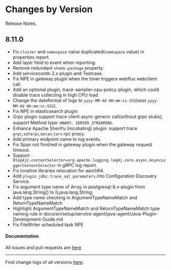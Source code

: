 Changes by Version
==================
Release Notes.

8.11.0
------------------

* Fix `cluster` and `namespace` value duplicated(`namespace` value) in properties report.
* Add layer field to event when reporting.
* Remove redundant `shade.package` property.
* Add servicecomb-2.x plugin and Testcase.
* Fix NPE in gateway plugin when the timer triggers webflux webclient call.
* Add an optional plugin, trace-sampler-cpu-policy-plugin, which could disable trace collecting in high CPU load.
* Change the dateformat of logs to `yyyy-MM-dd HH:mm:ss.SSS`(was `yyyy-MM-dd HH:mm:ss:SSS`).
* Fix NPE in elasticsearch plugin.
* Grpc plugin support trace client async generic call(without grpc stubs), support Method type: `UNARY`、`SERVER_STREAMING`.
* Enhance Apache ShenYu (incubating) plugin: support trace `grpc`,`sofarpc`,`motan`,`tars` rpc proxy.
* Add primary endpoint name to log events.
* Fix Span not finished in gateway plugin when the gateway request timeout.
* Support `-Dlog4j2.contextSelector=org.apache.logging.log4j.core.async.AsyncLoggerContextSelector` in gRPC log report.
* Fix tcnative libraries relocation for aarch64.
* Add `plugin.jdbc.trace_sql_parameters` into Configuration Discovery Service.
* Fix argument type name of Array in postgresql-8.x-plugin from java.lang.String[] to [Ljava.lang.String; 
* Add type name checking in ArgumentTypeNameMatch and ReturnTypeNameMatch
* Highlight ArgumentTypeNameMatch and ReturnTypeNameMatch type naming rule in docs/en/setup/service-agent/java-agent/Java-Plugin-Development-Guide.md
* Fix FileWriter scheduled task NPE

#### Documentation


All issues and pull requests are [here](https://github.com/apache/skywalking/milestone/130?closed=1)

------------------
Find change logs of all versions [here](changes).
